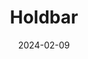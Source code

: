 ---  
layout: startup_page  
title: "Holdbar"  
id: "holdbar.com"  
permalink: "/holdbarholdbar.com02092024/"  
website: "https://holdbar.com/"  
funding_round: "Seed"  
funding_amount: "$3.5M"  
investors: "Steve Fredette, Firstminute Capital"  
about: "Holdbar is a Danish experience management software company providing a complete suite for experience providers. Their platform helps businesses create, promote, and sell experiences, including booking engines, payment solutions, and team planning tools. This aims to empower experience providers to manage and grow their businesses independently."  
markets: "Tourism, Travel, Experience Management Software"  
hq: "Aarhus, Central Denmark Region, Denmark"  
founded_year: "2023"  
linkedin: "https://www.linkedin.com/company/understoryio"  
twitter: ""  
instagram: ""  
facebook: ""  
crunchbase: "https://www.crunchbase.com/organization/holdbar"  
pitchbook: "https://pitchbook.com/profiles/company/519471-73"  

date_display: "09-Feb-2024"  
date: "2024-02-09"

# SEO Optimization  
meta_title: "Holdbar - Seed Funding ($3.5M)"  
meta_description: "Holdbar, Holdbar is a Danish experience management software company providing a complete suite for experience providers. Their platform helps businesses create..."  
meta_keywords: "Holdbar, Tourism, Travel, Experience Management Software, Seed funding"  
canonical_url: "https://startup.projectstartups.com/holdbarholdbar.com02092024/"  
---